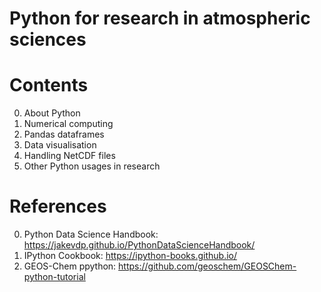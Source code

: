 # Python for research in atmospheric sciences

# Contents
0. About Python
1. Numerical computing
2. Pandas dataframes
3. Data visualisation
4. Handling NetCDF files
5. Other Python usages in research

# References
0. Python Data Science Handbook: https://jakevdp.github.io/PythonDataScienceHandbook/
1. IPython Cookbook: https://ipython-books.github.io/
2. GEOS-Chem ppython: https://github.com/geoschem/GEOSChem-python-tutorial
